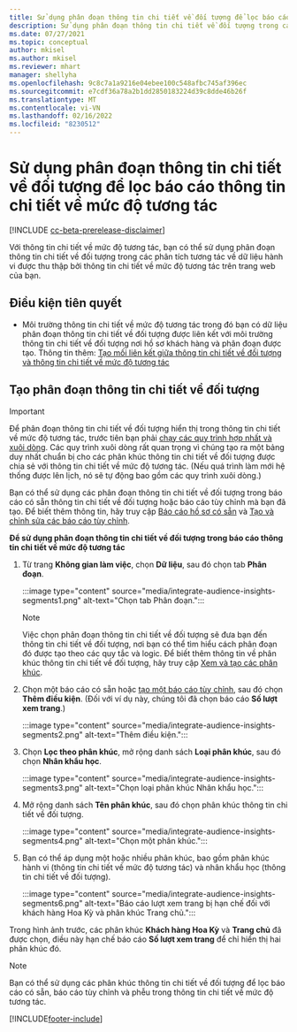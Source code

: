 ```yaml
---
title: Sử dụng phân đoạn thông tin chi tiết về đối tượng để lọc báo cáo thông tin chi tiết về mức độ tương tác
description: Sử dụng phân đoạn thông tin chi tiết về đối tượng trong các phân tích tương tác về dữ liệu hành vi được thu thập bởi thông tin chi tiết về mức độ tương tác trên trang web của khách hàng.
ms.date: 07/27/2021
ms.topic: conceptual
author: mkisel
ms.author: mkisel
ms.reviewer: mhart
manager: shellyha
ms.openlocfilehash: 9c8c7a1a9216e04ebee100c548afbc745af396ec
ms.sourcegitcommit: e7cdf36a78a2b1dd2850183224d39c8dde46b26f
ms.translationtype: MT
ms.contentlocale: vi-VN
ms.lasthandoff: 02/16/2022
ms.locfileid: "8230512"
---
```

# <a name="use-audience-insights-segments-to-filter-engagement-insights-reports"></a>Sử dụng phân đoạn thông tin chi tiết về đối tượng để lọc báo cáo thông tin chi tiết về mức độ tương tác

[!INCLUDE [cc-beta-prerelease-disclaimer](includes/cc-beta-prerelease-disclaimer.md)]

Với thông tin chi tiết về mức độ tương tác, bạn có thể sử dụng phân đoạn thông tin chi tiết về đối tượng trong các phân tích tương tác về dữ liệu hành vi được thu thập bởi thông tin chi tiết về mức độ tương tác trên trang web của bạn.

## <a name="prerequisite"></a>Điều kiện tiên quyết

- Môi trường thông tin chi tiết về mức độ tương tác trong đó bạn có dữ liệu phân đoạn thông tin chi tiết về đối tượng được liên kết với môi trường thông tin chi tiết về đối tượng nơi hồ sơ khách hàng và phân đoạn được tạo. Thông tin thêm: [Tạo mối liên kết giữa thông tin chi tiết về đối tượng và thông tin chi tiết về mức độ tương tác](integrate-audience-insights-engagement-insights.md)

## <a name="create-audience-insights-segments"></a>Tạo phân đoạn thông tin chi tiết về đối tượng 

> [!IMPORTANT]
> Để phân đoạn thông tin chi tiết về đối tượng hiển thị trong thông tin chi tiết về mức độ tương tác, trước tiên bạn phải [chạy các quy trình hợp nhất và xuôi dòng](../audience-insights/merge-entities.md). Các quy trình xuôi dòng rất quan trọng vì chúng tạo ra một bảng duy nhất chuẩn bị cho các phân khúc thông tin chi tiết về đối tượng được chia sẻ với thông tin chi tiết về mức độ tương tác. (Nếu quá trình làm mới hệ thống được lên lịch, nó sẽ tự động bao gồm các quy trình xuôi dòng.)

Bạn có thể sử dụng các phân đoạn thông tin chi tiết về đối tượng trong báo cáo có sẵn thông tin chi tiết về đối tượng hoặc báo cáo tùy chỉnh mà bạn đã tạo. Để biết thêm thông tin, hãy truy cập [Báo cáo hồ sơ có sẵn](profile-reports.md) và [Tạo và chỉnh sửa các báo cáo tùy chỉnh](custom-reports.md).

**Để sử dụng phân đoạn thông tin chi tiết về đối tượng trong báo cáo thông tin chi tiết về mức độ tương tác**

1. Từ trang **Không gian làm việc**, chọn **Dữ liệu**, sau đó chọn tab **Phân đoạn**.

    :::image type="content" source="media/integrate-audience-insights-segments1.png" alt-text="Chọn tab Phân đoạn.":::

   >[!NOTE]
   > Việc chọn phân đoạn thông tin chi tiết về đối tượng sẽ đưa bạn đến thông tin chi tiết về đối tượng, nơi bạn có thể tìm hiểu cách phân đoạn đó được tạo theo các quy tắc và logic. Để biết thêm thông tin về phân khúc thông tin chi tiết về đối tượng, hãy truy cập [Xem và tạo các phân khúc](../audience-insights/segments.md).

2. Chọn một báo cáo có sẵn hoặc [tạo một báo cáo tùy chỉnh](custom-reports.md), sau đó chọn **Thêm điều kiện**. (Đối với ví dụ này, chúng tôi đã chọn báo cáo **Số lượt xem trang**.)

    :::image type="content" source="media/integrate-audience-insights-segments2.png" alt-text="Thêm điều kiện.":::

3. Chọn **Lọc theo phân khúc**, mở rộng danh sách **Loại phân khúc**, sau đó chọn **Nhân khẩu học**.

    :::image type="content" source="media/integrate-audience-insights-segments3.png" alt-text="Chọn loại phân khúc Nhân khẩu học.":::

4. Mở rộng danh sách **Tên phân khúc**, sau đó chọn phân khúc thông tin chi tiết về đối tượng.

    :::image type="content" source="media/integrate-audience-insights-segments4.png" alt-text="Chọn một phân khúc.":::

5. Bạn có thể áp dụng một hoặc nhiều phân khúc, bao gồm phân khúc hành vi (thông tin chi tiết về mức độ tương tác) và nhân khẩu học (thông tin chi tiết về đối tượng). 

    :::image type="content" source="media/integrate-audience-insights-segments6.png" alt-text="Báo cáo lượt xem trang bị hạn chế đối với khách hàng Hoa Kỳ và phân khúc Trang chủ.":::

Trong hình ảnh trước, các phân khúc **Khách hàng Hoa Kỳ** và **Trang chủ** đã được chọn, điều này hạn chế báo cáo **Số lượt xem trang** để chỉ hiển thị hai phân khúc đó. 


>[!NOTE]
> Bạn có thể sử dụng các phân khúc thông tin chi tiết về đối tượng để lọc báo cáo có sẵn, báo cáo tùy chỉnh và phễu trong thông tin chi tiết về mức độ tương tác. 


[!INCLUDE[footer-include](../includes/footer-banner.md)]